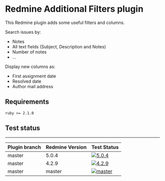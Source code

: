 Redmine Additional Filters plugin
======================

This Redmine plugin adds some useful filters and columns.

Search issues by:
- Notes
- All text fields (Subject, Description and Notes)
- Number of notes
- ...

Display new columns as:
- First assignment date
- Resolved date  
- Author mail address


## Requirements

    ruby >= 2.1.0

## Test status
----------

|Plugin branch| Redmine Version   | Test Status      |
|-------------|-------------------|------------------|
|master       | 5.0.4             | [![5.0.4][1]][5] |
|master       | 4.2.9             | [![4.2.9][2]][5] |
|master       | master            | [![master][4]][5]|

[1]: https://github.com/nanego/redmine_additional_filters/actions/workflows/5_0_4.yml/badge.svg
[2]: https://github.com/nanego/redmine_additional_filters/actions/workflows/4_2_9.yml/badge.svg
[4]: https://github.com/nanego/redmine_additional_filters/actions/workflows/master.yml/badge.svg
[5]: https://github.com/nanego/redmine_additional_filters/actions
